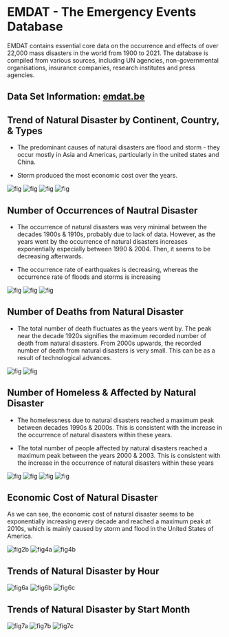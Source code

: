 # EMDAT - The Emergency Events Database

EMDAT contains essential core data on the occurrence and effects of over 22,000 mass disasters in the world from 1900 to 2021. The database is compiled from various sources, including UN agencies, non-governmental organisations, insurance companies, research institutes and press agencies.

## Data Set Information: [emdat.be](https://www.emdat.be)

## Trend of Natural Disaster by Continent, Country, & Types

- The predominant causes of natural disasters are flood and storm - they occur mostly in Asia and Americas, particularly in the united states and China.

- Storm produced the most economic cost over the years.

![fig](natural-disaster/images/fig2c.png)
![fig](natural-disaster/images/fig4a.png)
![fig](natural-disaster/images/fig3c.png)
![fig](natural-disaster/images/fig_bb.png)

## Number of Occurrences of  Nautral Disaster

- The occurrence of natural disasters was very minimal between the decades 1900s & 1910s,  probably due to lack of data. However, as the years went by the occurrence of natural disasters increases exponentially especially between 1990 & 2004. Then, it seems to be decreasing afterwards.

- The occurrence rate of earthquakes is decreasing, whereas the occurrence rate of floods and storms is increasing

![fig](natural-disaster/images/fig1a.png)
![fig](natural-disaster/images/fig1f.png)
![fig](natural-disaster/images/fig2a.png)

## Number of Deaths from  Natural Disaster

- The total number of death fluctuates as the years went by. The peak near the decade 1920s signifies the maximum recorded number of death from natural disasters. From 2000s upwards, the recorded number of death from natural disasters is very small. This can be as a result of technological advances.

![fig](natural-disaster/images/fig1b.png)
![fig](natural-disaster/images/fig1.png)

## Number of Homeless & Affected by  Natural Disaster

- The homelessness due to natural disasters reached a maximum peak between decades 1990s & 2000s. This is consistent with the increase in the occurrence of natural disasters within these years.

- The total number of people affected by natural disasters reached a maximum peak between the years 2000 & 2003. This is consistent with the increase in the occurrence of natural disasters within these years

![fig](natural-disaster/images/fig1c.png)
![fig](natural-disaster/images/fig1e.png)
![fig](natural-disaster/images/fig1d.png)
![fig](natural-disaster/images/fig1g.png)

## Economic Cost of Natural Disaster

As we can see, the economic cost of natural disaster seems to be exponentially increasing every decade and reached a maximum peak at 2010s, which is mainly caused by storm and flood in the United States of America.

![fig2b](natural-disaster/images/fig3a.png)
![fig4a](natural-disaster/images/fig3b.png)
![fig4b](natural-disaster/images/fig3c.png)

## Trends of Natural Disaster by Hour

![fig6a](natural-disaster/images/fig6a.png)
![fig6b](natural-disaster/images/fig6b.png)
![fig6c](natural-disaster/images/fig6c.png)

## Trends of Natural Disaster by Start Month

![fig7a](natural-disaster/images/fig7a.png)
![fig7b](natural-disaster/images/fig7b.png)
![fig7c](natural-disaster/images/fig7c.png)
